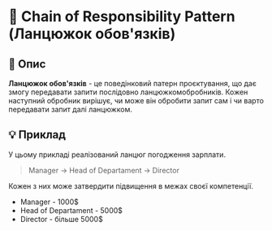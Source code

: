 ﻿# 🔗 Chain of Responsibility Pattern (Ланцюжок обов'язків)
## 💬 Опис
**Ланцюжок обов'язків** - це поведінковий патерн проєктування, що дає змогу передавати запити послідовно ланцюжкомобробників. Кожен наступний обробник вирішує, чи може він обробити запит сам і чи варто передавати запит далі ланцюжком.
## 💡 Приклад
У цьому прикладі реалізований ланцюг погодження зарплати.
>Manager -> Head of Departament -> Director

Кожен з них може затвердити підвищення в межах своєї компетенції.

+ Manager - 1000$
+ Head of Departament - 5000$
+ Director - більше 5000$

